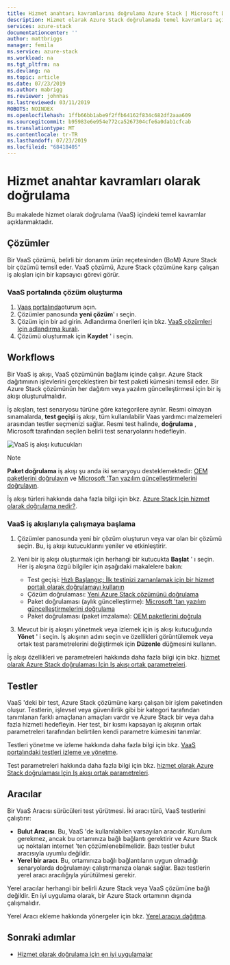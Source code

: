 ```yaml
---
title: Hizmet anahtarı kavramlarını doğrulama Azure Stack | Microsoft Docs
description: Hizmet olarak Azure Stack doğrulamada temel kavramları açıklar.
services: azure-stack
documentationcenter: ''
author: mattbriggs
manager: femila
ms.service: azure-stack
ms.workload: na
ms.tgt_pltfrm: na
ms.devlang: na
ms.topic: article
ms.date: 07/23/2019
ms.author: mabrigg
ms.reviewer: johnhas
ms.lastreviewed: 03/11/2019
ROBOTS: NOINDEX
ms.openlocfilehash: 1ffb66bb1abe9f2ffb64162f834c682df2aaa609
ms.sourcegitcommit: b95983e6e954e772ca5267304cfe6a0dab1cfcab
ms.translationtype: MT
ms.contentlocale: tr-TR
ms.lasthandoff: 07/23/2019
ms.locfileid: "68418405"
---
```

# <a name="validation-as-a-service-key-concepts"></a>Hizmet anahtar kavramları olarak doğrulama

Bu makalede hizmet olarak doğrulama (VaaS) içindeki temel kavramlar açıklanmaktadır.

## <a name="solutions"></a>Çözümler

Bir VaaS çözümü, belirli bir donanım ürün reçetesinden (BoM) Azure Stack bir çözümü temsil eder. VaaS çözümü, Azure Stack çözümüne karşı çalışan iş akışları için bir kapsayıcı görevi görür.

### <a name="create-a-solution-in-the-vaas-portal"></a>VaaS portalında çözüm oluşturma

1. [Vaas portalında](https://azurestackvalidation.com)oturum açın.
2. Çözümler panosunda **yeni çözüm**' ı seçin.
3. Çözüm için bir ad girin. Adlandırma önerileri için bkz. [VaaS çözümleri Için adlandırma kuralı](azure-stack-vaas-best-practice.md#naming-convention-for-vaas-solutions).
4. Çözümü oluşturmak için **Kaydet** ' i seçin.

## <a name="workflows"></a>Workflows

Bir VaaS iş akışı, VaaS çözümünün bağlamı içinde çalışır. Azure Stack dağıtımının işlevlerini gerçekleştiren bir test paketi kümesini temsil eder. Bir Azure Stack çözümünün her dağıtım veya yazılım güncelleştirmesi için bir iş akışı oluşturulmalıdır.

İş akışları, test senaryosu türüne göre kategorilere ayrılır. Resmi olmayan sınamalarda, **test geçişi** iş akışı, tüm kullanılabilir Vaas yardımcı malzemeleri arasından testler seçmenizi sağlar. Resmi test halinde, **doğrulama** , Microsoft tarafından seçilen belirli test senaryolarını hedefleyin.

![VaaS iş akışı kutucukları](media/tile_all-workflows.png)

> [!NOTE]
> **Paket doğrulama** iş akışı şu anda iki senaryoyu desteklemektedir: [OEM paketlerini doğrulayın](azure-stack-vaas-validate-oem-package.md) ve [Microsoft 'Tan yazılım güncelleştirmelerini doğrulayın](azure-stack-vaas-validate-microsoft-updates.md).

İş akışı türleri hakkında daha fazla bilgi için bkz. [Azure Stack Için hizmet olarak doğrulama nedir?](azure-stack-vaas-overview.md).

### <a name="getting-started-with-vaas-workflows"></a>VaaS iş akışlarıyla çalışmaya başlama

1. Çözümler panosunda yeni bir çözüm oluşturun veya var olan bir çözümü seçin. Bu, iş akışı kutucuklarını yeniler ve etkinleştirir.
2. Yeni bir iş akışı oluşturmak için herhangi bir kutucukta **Başlat** ' ı seçin. Her iş akışına özgü bilgiler için aşağıdaki makalelere bakın:
    - Test geçişi: [Hızlı Başlangıç: İlk testinizi zamanlamak için bir hizmet portalı olarak doğrulamayı kullanın](azure-stack-vaas-schedule-test-pass.md)
    - Çözüm doğrulaması: [Yeni Azure Stack çözümünü doğrulama](azure-stack-vaas-validate-solution-new.md)
    - Paket doğrulaması (aylık güncelleştirme): [Microsoft 'tan yazılım güncelleştirmelerini doğrulama](azure-stack-vaas-validate-microsoft-updates.md)
    - Paket doğrulaması (paket imzalama): [OEM paketlerini doğrula](azure-stack-vaas-validate-oem-package.md)

3. Mevcut bir iş akışını yönetmek veya izlemek için iş akışı kutucuğunda **Yönet** ' i seçin. İş akışının adını seçin ve özellikleri görüntülemek veya ortak test parametrelerini değiştirmek için **Düzenle** düğmesini kullanın.

İş akışı özellikleri ve parametreleri hakkında daha fazla bilgi için bkz. [hizmet olarak Azure Stack doğrulaması Için Iş akışı ortak parametreleri](azure-stack-vaas-parameters.md).

## <a name="tests"></a>Testler

VaaS 'deki bir test, Azure Stack çözümüne karşı çalışan bir işlem paketinden oluşur. Testlerin, işlevsel veya güvenilirlik gibi bir kategori tarafından tanımlanan farklı amaçlanan amaçları vardır ve Azure Stack bir veya daha fazla hizmeti hedefleyin. Her test, bir kısmı kapsayan iş akışının ortak parametreleri tarafından belirtilen kendi parametre kümesini tanımlar.

Testleri yönetme ve izleme hakkında daha fazla bilgi için bkz. [VaaS portalındaki testleri izleme ve yönetme](azure-stack-vaas-monitor-test.md).

Test parametreleri hakkında daha fazla bilgi için bkz. [hizmet olarak Azure Stack doğrulaması Için Iş akışı ortak parametreleri](azure-stack-vaas-parameters.md).

## <a name="agents"></a>Aracılar

Bir VaaS Aracısı sürücüleri test yürütmesi. İki aracı türü, VaaS testlerini çalıştırır:

- **Bulut Aracısı**. Bu, VaaS 'de kullanılabilen varsayılan aracıdır. Kurulum gerekmez, ancak bu ortamınıza bağlı bağlantı gerektirir ve Azure Stack uç noktaları internet 'ten çözümlenebilmelidir. Bazı testler bulut aracısıyla uyumlu değildir.
- **Yerel bir aracı**. Bu, ortamınıza bağlı bağlantıların uygun olmadığı senaryolarda doğrulamayı çalıştırmanıza olanak sağlar. Bazı testlerin yerel aracı aracılığıyla yürütülmesi gerekir.

Yerel aracılar herhangi bir belirli Azure Stack veya VaaS çözümüne bağlı değildir. En iyi uygulama olarak, bir Azure Stack ortamının dışında çalışmalıdır.

Yerel Aracı ekleme hakkında yönergeler için bkz. [Yerel aracıyı dağıtma](azure-stack-vaas-local-agent.md).

## <a name="next-steps"></a>Sonraki adımlar

- [Hizmet olarak doğrulama için en iyi uygulamalar](azure-stack-vaas-best-practice.md)
